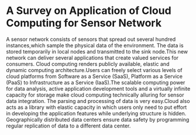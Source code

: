 # A Survey on Application of Cloud Computing for Sensor Network

A sensor network consists of sensors that spread out several hundred instances,which sample the physical
data of the environment. The data is stored temporarily in local nodes and transmitted to the sink
node.This new network can deliver several applications that create valued services for consumers. Cloud
computing renders publicly available, elastic and dynamic computing architecture.Users can freely select
various levels of cloud platforms from Software as a Service (SaaS), Platform as a Service (PaaS)
to Infrastructure as a Service (IaaS).The scalable computing power for data analysis, active application
development tools and a virtually infinite capacity for storage make cloud computing technically alluring
for sensor data integration. The parsing and processing of data is very easy.Cloud also acts as a library
with elastic capacity in which users only need to put effort in developing the application features while
underlying structure is hidden. Geographically distributed data centers ensure data safety by programming
regular replication of data to a different data center.
